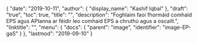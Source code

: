 {
  "date": "2019-10-11",
  "author": {
    "display_name": "Kashif Iqbal"
},
  "draft": "true",
  "toc": true,
  "title": "",
  "description": "Foghlaim faoi fhormáid comhaid EPS agus APIanna ar féidir leo comhaid EPS a chruthú agus a oscailt.",
  "linktitle": "",
  "menu": {
    "docs": {
      "parent": "image",
      "identifier": "image-EP-gaS"
}
},
  "lastmod": "2019-09-10"
}

